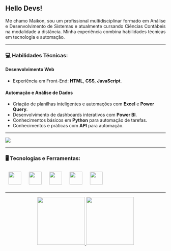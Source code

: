<img align="right" width="250px" style="margin-top:-20px">

## Hello Devs!
<p align="justify"> 
Me chamo Maikon, sou um profissional multidisciplinar formado em Análise e Desenvolvimento de Sistemas e atualmente cursando Ciências Contábeis na modalidade a distância. Minha experiência combina habilidades técnicas em tecnologia e automação. 
</p>

---

### 💻 Habilidades Técnicas:

#### **Desenvolvimento Web**  
- Experiência em Front-End: **HTML**, **CSS**, **JavaScript**.  

#### **Automação e Análise de Dados**  
- Criação de planilhas inteligentes e automações com **Excel** e **Power Query**.  
- Desenvolvimento de dashboards interativos com **Power BI**.  
- Conhecimentos básicos em **Python** para automação de tarefas.  
- Conhecimentos e práticas com **API** para automação.

---

<a align="center" href="mailto:mcharles784@gmail.com">
<img align="center" src="https://img.shields.io/badge/Gmail-D14836?style=for-the-badge&logo=gmail&logoColor=white" target="_blank">
</a>

---

### 🖥️ Tecnologias e Ferramentas:  
<p>
<img src="https://cdn.jsdelivr.net/gh/devicons/devicon/icons/html5/html5-original.svg" width="40" height="40" style="margin: 10px;"  /> 
<img src="https://cdn.jsdelivr.net/gh/devicons/devicon/icons/css3/css3-original.svg" width="40" height="40" style="margin: 10px;"  /> 
<img src="https://cdn.jsdelivr.net/gh/devicons/devicon/icons/javascript/javascript-original.svg" width="40" height="40" style="margin: 10px;"  /> 
<img src="https://cdn.jsdelivr.net/gh/devicons/devicon/icons/python/python-original.svg" width="40" height="40" style="margin: 10px;"  /> 
<img src="https://cdn.jsdelivr.net/gh/devicons/devicon/icons/behance/behance-original.svg" width="40" height="40" style="margin: 10px;"  /> 
</p>

---

<p align="center">
<a href="https://github.com/m4ik-crtl">
  <img height="150em" src="https://github-readme-stats-eight-theta.vercel.app/api?username=m4ik-crtl&show_icons=true&theme=dark&include_all_commits=true&count_private=true"/>
  <img height="150em" src="https://github-readme-stats-eight-theta.vercel.app/api/top-langs/?username=m4ik-crtl&layout=compact&langs_count=8&theme=dark"/>
</a>
</p>
